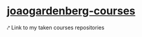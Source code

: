 # [joaogardenberg-courses](https://github.com/joaogardenberg-courses/)

⤤ Link to my taken courses repositories
